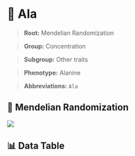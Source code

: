 # 🧪 Ala

> **Root:** Mendelian Randomization

> **Group:** Concentration  

> **Subgroup:** Other traits

> **Phenotype:** Alanine  

> **Abbreviations:** `Ala`

## 🧬 Mendelian Randomization  

<img src="/MR/Figures/Inverse/Ala.png"/>


## 📊 Data Table


<CsvTableMRI src="/MR/Data/Inverse/Ala.csv"/>
